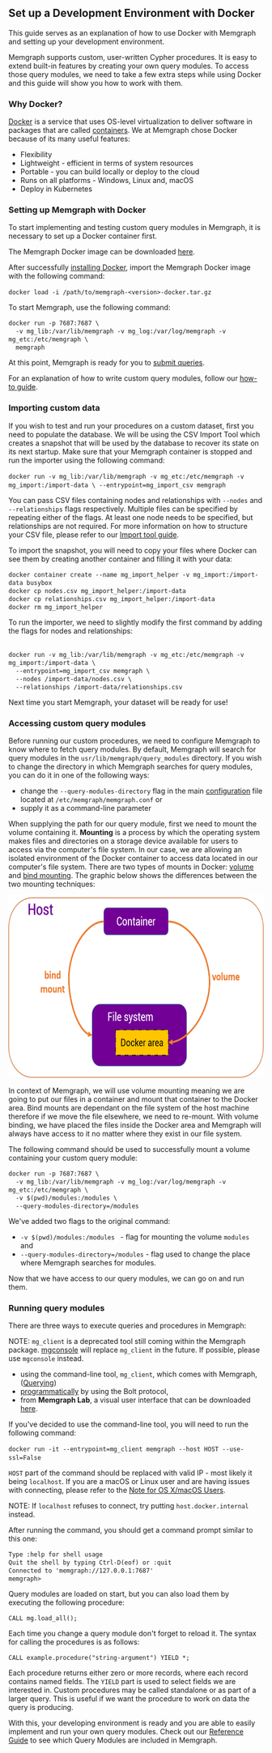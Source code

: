 ## Set up a Development Environment with Docker

This guide serves as an explanation of how to use Docker with Memgraph and setting up your development environment.

Memgraph supports custom, user-written Cypher procedures. It is easy to extend built-in features by creating your own query modules. To access those query modules, we need to take a few extra steps while using Docker and this guide will show you how to work with them.

### Why Docker?

[Docker](https://www.docker.com) is a service that uses OS-level virtualization to deliver software in packages that are called [containers](https://www.docker.com/resources/what-container). We at Memgraph chose Docker because of its many useful features:

* Flexibility
* Lightweight - efficient in terms of system resources
* Portable - you can build locally or deploy to the cloud
* Runs on all platforms - Windows, Linux and, macOS
* Deploy in Kubernetes

### Setting up Memgraph with Docker

To start implementing and testing custom query modules in Memgraph, it is necessary to set up a Docker container first. 

The Memgraph Docker image can be downloaded [here](https://memgraph.com/download). 

After successfully [installing Docker](https://docs.docker.com/get-started/), import the Memgraph Docker image with the following command:

`docker load -i /path/to/memgraph-<version>-docker.tar.gz`

To start Memgraph, use the following command:

```
docker run -p 7687:7687 \
  -v mg_lib:/var/lib/memgraph -v mg_log:/var/log/memgraph -v mg_etc:/etc/memgraph \
  memgraph
```

At this point, Memgraph is ready for you to [submit queries](../quick-start.md#querying).

For an explanation of how to write custom query modules, follow our [how-to guide](implement-query-modules.md).


### Importing custom data

If you wish to test and run your procedures on a custom dataset, first you need to populate the database. We will be using the CSV Import Tool which creates a snapshot that will be used by the database to recover its state on its next startup. Make sure that your Memgraph container is stopped and run the importer using the following command:

`docker run -v mg_lib:/var/lib/memgraph -v mg_etc:/etc/memgraph -v mg_import:/import-data \
  --entrypoint=mg_import_csv memgraph`
  
You can pass CSV files containing nodes and relationships with `--nodes` and `--relationships` flags respectively. Multiple files can be specified by repeating either of the flags. At least one node needs to be specified, but relationships are not required. For more information on how to structure your CSV file, please refer to our [Import tool guide](import-data.md#import-csv).

To import the snapshot, you will need to copy your files where Docker can see them by creating another container and filling it with your data: 

```
docker container create --name mg_import_helper -v mg_import:/import-data busybox
docker cp nodes.csv mg_import_helper:/import-data
docker cp relationships.csv mg_import_helper:/import-data
docker rm mg_import_helper
```

To run the importer, we need to slightly modify the first command by adding the flags for nodes and relationships:

```

docker run -v mg_lib:/var/lib/memgraph -v mg_etc:/etc/memgraph -v mg_import:/import-data \
  --entrypoint=mg_import_csv memgraph \
  --nodes /import-data/nodes.csv \
  --relationships /import-data/relationships.csv
```

Next time you start Memgraph, your dataset will be ready for use!

### Accessing custom query modules

Before running our custom procedures, we need to configure Memgraph to know where to fetch query modules. By default, Memgraph will search for query modules in the `usr/lib/memgraph/query_modules` directory. If you wish to change the directory in which Memgraph searches for query modules, you can do it in one of the following ways: 
* change the `--query-modules-directory` flag in the main [configuration](../reference_guide/configuration.md) file located at `/etc/memgraph/memgraph.conf` or
* supply it as a command-line parameter


When supplying the path for our query module, first we need to mount the volume containing it. **Mounting** is a process by which the operating system makes files and directories on a storage device available for users to access via the computer's file system. In our case, we are allowing an isolated environment of the Docker container to access data located in our computer's file system. There are two types of mounts in Docker: [volume](https://docs.docker.com/storage/volumes/) and [bind mounting](https://docs.docker.com/storage/bind-mounts/). The graphic below shows the differences between the two mounting techniques:

<img src="https://raw.githubusercontent.com/g-despot/images/master/docker.png" width="640" height=360 />

In context of Memgraph, we will use volume mounting meaning we are going to put our files in a container and mount that container to the Docker area. Bind mounts are dependant on the file system of the host machine therefore if we move the file elsewhere, we need to re-mount. With volume binding, we have placed the files inside the Docker area and Memgraph will always have access to it no matter where they exist in our file system. 


The following command should be used to successfully mount a volume containing your custom query module: 

```
docker run -p 7687:7687 \
  -v mg_lib:/var/lib/memgraph -v mg_log:/var/log/memgraph -v mg_etc:/etc/memgraph \
  -v $(pwd)/modules:/modules \
  --query-modules-directory=/modules
```
We've added two flags to the original command:
* `-v $(pwd)/modules:/modules ` - flag for mounting the volume `modules` and 
* `--query-modules-directory=/modules` - flag used to change the place where Memgraph searches for modules.

Now that we have access to our query modules, we can go on and run them.


### Running query modules

There are three ways to execute queries and procedures in Memgraph:

NOTE: `mg_client` is a deprecated tool still coming within the Memgraph package. [mgconsole](https://github.com/memgraph/mgconsole) will replace `mg_client` in the future. If possible, please use `mgconsole` instead.

 
* using the command-line tool, `mg_client`, which comes with Memgraph, ([Querying](../quick-start.md#querying))
* [programmatically](query-memgraph-programmatically.md) by using the Bolt protocol,
* from **Memgraph Lab**, a visual user interface that can be downloaded [here](https://memgraph.com/download).

If you've decided to use the command-line tool, you will need to run the following command:

``docker run -it --entrypoint=mg_client memgraph --host HOST --use-ssl=False`` 

`HOST` part of the command should be replaced with valid IP - most likely it being `localhost`.   If you are a macOS or Linux user and are having issues with connecting, please refer to the [Note for OS X/macOS Users](../quick-start.md#OSX-note).

NOTE: If `localhost` refuses to connect, try putting `host.docker.internal` instead. 

After running the command, you should get a command prompt similar to this one:

```
Type :help for shell usage
Quit the shell by typing Ctrl-D(eof) or :quit
Connected to 'memgraph://127.0.0.1:7687'
memgraph>
```

Query modules are loaded on start, but you can also load them by executing the following procedure:

```openCyoher
CALL mg.load_all();
```

Each time you change a query module don't forget to reload it. 
The syntax for calling the procedures is as follows:

```openCyoher
CALL example.procedure("string-argument") YIELD *;
```

Each procedure returns either zero or more records, where each record contains named fields. The `YIELD` part is used to select fields we are interested in. Custom procedures may be called standalone or as part of a larger query. This is useful if we want the procedure to work on data the query is producing. 

With this, your developing environment is ready and you are able to easily implement and run your own query modules. Check out our [Reference Guide](../reference_guide/query_modules/query-modules.md#query-modules-provided-by-memgraph) to see which Query Modules are included in Memgraph. 


